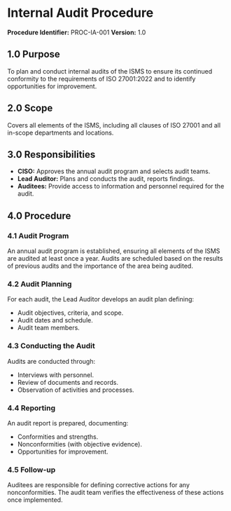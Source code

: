 # Internal Audit Procedure

**Procedure Identifier:** PROC-IA-001
**Version:** 1.0

## 1.0 Purpose
To plan and conduct internal audits of the ISMS to ensure its continued conformity to the requirements of ISO 27001:2022 and to identify opportunities for improvement.

## 2.0 Scope
Covers all elements of the ISMS, including all clauses of ISO 27001 and all in-scope departments and locations.

## 3.0 Responsibilities
*   **CISO:** Approves the annual audit program and selects audit teams.
*   **Lead Auditor:** Plans and conducts the audit, reports findings.
*   **Auditees:** Provide access to information and personnel required for the audit.

## 4.0 Procedure
### 4.1 Audit Program
An annual audit program is established, ensuring all elements of the ISMS are audited at least once a year. Audits are scheduled based on the results of previous audits and the importance of the area being audited.

### 4.2 Audit Planning
For each audit, the Lead Auditor develops an audit plan defining:
*   Audit objectives, criteria, and scope.
*   Audit dates and schedule.
*   Audit team members.

### 4.3 Conducting the Audit
Audits are conducted through:
*   Interviews with personnel.
*   Review of documents and records.
*   Observation of activities and processes.

### 4.4 Reporting
An audit report is prepared, documenting:
*   Conformities and strengths.
*   Nonconformities (with objective evidence).
*   Opportunities for improvement.

### 4.5 Follow-up
Auditees are responsible for defining corrective actions for any nonconformities. The audit team verifies the effectiveness of these actions once implemented.